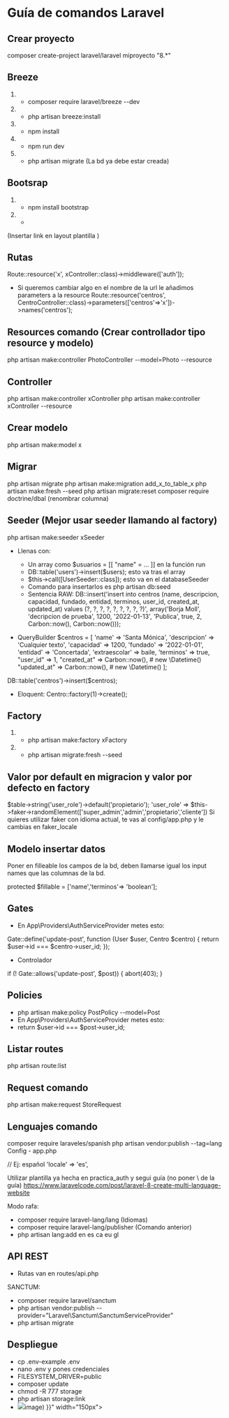 # Guía de comandos Laravel

## Crear proyecto
composer create-project laravel/laravel miproyecto "8.*"
## Breeze
1. - composer require laravel/breeze --dev
2. - php artisan breeze:install
3. - npm install
4. - npm run dev
5. - php artisan migrate (La bd ya debe estar creada)

## Bootsrap
1. - npm install bootstrap
2. - <link rel="stylesheet" href="https://stackpath.bootstrapcdn.com/bootstrap/4.4.1/css/bootstrap.min.css" integrity="sha384-Vkoo8x4CGsO3+Hhxv8T/Q5PaXtkKtu6ug5TOeNV6gBiFeWPGFN9MuhOf23Q9Ifjh" crossorigin="anonymous">
(Insertar link en layout plantilla )

## Rutas
Route::resource('x', xController::class)->middleware(['auth']);

- Si queremos cambiar algo en el nombre de la url le añadimos parameters a la resource
Route::resource('centros', CentroController::class)->parameters(['centros'=>'x'])->names('centros'); 


## Resources comando (Crear controllador tipo resource y modelo)
php artisan make:controller PhotoController --model=Photo --resource

## Controller
php artisan make:controller xController
php artisan make:controller xController --resource

## Crear modelo
php artisan make:model x

## Migrar
php artisan migrate 
php artisan make:migration add_x_to_table_x
php artisan make:fresh --seed
php artisan migrate:reset
composer require doctrine/dbal (renombrar columna)

## Seeder (Mejor usar seeder llamando al factory)
php artisan make:seeder xSeeder

- Llenas con:
  -  Un array como $usuarios = [[ "name" = ... ]] en la función run
  - DB::table('users')->insert($users); esto va tras el array
  -  $this->call([UserSeeder::class]); esto va en el databaseSeeder
  - Comando para insertarlos es php artisan db:seed
  - Sentencia RAW: 
 DB::insert('insert into centros (name, descripcion, capacidad, fundado, entidad, terminos, user_id, created_at, updated_at) values (?, ?, ?, ?, ?, ?, ?, ?, ?)', array('Borja Moll', 'decripcion de prueba', 1200, '2022-01-13', 'Publica', true, 2, Carbon::now(), Carbon::now()));

- QueryBuilder 
        $centros = [
            'name' => 'Santa Mónica',
            'descripcion' => 'Cualquier texto',
            'capacidad' => 1200,
            'fundado' => '2022-01-01',
            'entidad' => 'Concertada',
            'extraescolar' => baile,
            'terminos' => true,
            "user_id" => 1,
            "created_at" => Carbon::now(), # new \Datetime()
            "updated_at" => Carbon::now(),  # new \Datetime()
        ];
        
DB::table('centros')->insert($centros);

- Eloquent:
        Centro::factory(1)->create();

## Factory
1. - php artisan make:factory xFactory
2. - php artisan migrate:fresh --seed

## Valor por default en migracion y valor por defecto en factory
$table->string('user_role')->default('propietario');
'user_role' => $this->faker->randomElement(['super_admin','admin','propietario','cliente'])
Si quieres utilizar faker con idioma actual, te vas al config/app.php y le cambias en faker_locale

## Modelo insertar datos
Poner en filleable los campos de la bd, deben llamarse igual los input names que las columnas de la bd.

protected $fillable = ['name','terminos'=> 'boolean'];

## Gates
- En App\Providers\AuthServiceProvider metes esto:

Gate::define('update-post', function (User $user, Centro $centro) {
     return $user->id === $centro->user_id;
});

- Controlador

if (! Gate::allows('update-post', $post)) {
    abort(403);
}

## Policies
- php artisan make:policy PostPolicy --model=Post
- En App\Providers\AuthServiceProvider metes esto:
- return $user->id === $post->user_id;


## Listar routes
php artisan route:list

## Request comando 
php artisan make:request StoreRequest

## Lenguajes comando
composer require laraveles/spanish
php artisan vendor:publish --tag=lang
Config - app.php

// Ej: español
'locale'          => 'es',

Utilizar plantilla ya hecha en practica_auth y segui guía (no poner \ de la guía)
https://www.laravelcode.com/post/laravel-8-create-multi-language-website

Modo rafa:
- composer require laravel-lang/lang (Idiomas)
- composer require laravel-lang/publisher (Comando anterior)
- php artisan lang:add en es ca eu gl

## API REST

- Rutas van en routes/api.php

SANCTUM:
- composer require laravel/sanctum
- php artisan vendor:publish --provider="Laravel\Sanctum\SanctumServiceProvider"
- php artisan migrate

## Despliegue
- cp .env-example .env
- nano .env y pones credenciales
- FILESYSTEM_DRIVER=public
- composer update
- chmod -R 777 storage
- php artisan storage:link
- <td> <img src="{{asset("image/". $post->image) }}" width="150px"></td>

